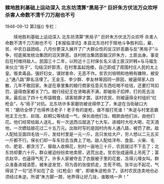 ### 赎地胜利基础上运动深入  北东坊清算“黑局子”  巨奸朱方伏法万众欢呼  杀害人命数不清千刀万剐也不亏

1946-09-12
第2版()
专栏：

　　赎地胜利基础上运动深入
    北东坊清算“黑局子”
    巨奸朱方伏法万众欢呼
    杀害人命数不清千刀万剐也不亏
    【本报临漳讯】本县北东坊村于赎地斗争胜利后，雇、贫、中农日益团结。八月份更深入展开了广大群众性的反汉奸恶霸与反“黑局子”斗争，彻底揭发统治集团的滔天罪恶。该村统治集团首脑汉奸朱方，土匪出身。事变后在村维持敌人。民国三十二年，以附近十三村保长名义请土匪汉奸韩×与马福生来伙立“局子”，勾结汉奸郭清，在村里盖起炮楼，自己即成了周围村庄人民的太上皇。贩卖毒品，强奸妇女，谋财害命，无恶不作。贫农刘培明和他稍有嫌隙，被安上“通八路”罪名活埋了。王金玉、李少群、李友林等因同一原因，被逼得家人四散，几年不敢回家。朱逆在章里集的粮行商家任意买东西吃喝不给钱，还要打骂扣罚，逼得商家都关了门。粮行经纪王在贤略表不满，即被局子扣押，打的死去活来。最后出了四十七布袋粮食，请客赔罪才罢。该村农民，则被逼得全村组织“红枪会”，与“局子”对抗。北东坊许多家磨坊被讹得停工了，朱逆在当街破口大骂：“磨坊全停了也得养活老子！老子有的是枪，谁不服打死谁！”朱逆与村里恶霸地主王允生、赵瑞、赵桐公等结成一气，保长由他们当，粮款由他们派，由他们花。他们经常给敌人送礼，有一次送西瓜就送了七大车。进城时大吃大喝，花天酒地，一次嫖姑娘花过二十五万元。出账时写的是因村内有人通八路，被罚了款。敌人配给豆面四毛钱一斤，发给村里是一元一斤。且只发给大户，穷人想以二元五买一斤都不行。保长们却一车车拉去当粪上了地。敌人配给洋布、食盐、火柴、毛巾、肥皂、都贪污了。替敌人收棉花，别村一亩地三十斤，农民就过不下去了；北东坊却要六十斤。群众被迫纷纷卖地卖房，逃荒出走。贫农张成逼得上吊死了；富农赵华，也逼得气死了。许多人家被夺去了衣服被子里的花套，冻得儿嚎女叫。群众准备进城请愿，被朱逆发觉，将为首的张俊抓走，生死不明。张华出不起花，气得说了一句“还不如在了会（红枪会）哩”，即被朱逆枪杀了。该村农民连卖地也必须经过朱逆。所谓“朱方脚一蹬，地界得让好几垅，谁敢啃一声！”
